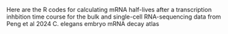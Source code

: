 Here are the R codes for calculating mRNA half-lives after a transcription inhbition time course for the bulk and single-cell RNA-sequencing data from Peng et al 2024 C. elegans embryo mRNA decay atlas
